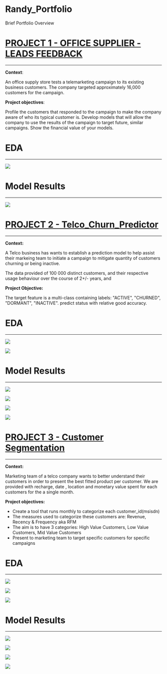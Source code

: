 # Randy_Portfolio
Brief Portfolio Overview

# [PROJECT 1 - OFFICE SUPPLIER - LEADS FEEDBACK](https://github.com/Maraandzman/Office-Supplies-Telemarketing-Campaign)
---

**Context**: 

An office supply store tests a telemarketing campaign to its existing business customers. The company targeted approximately 16,000 customers for the campaign.

**Project objectives**:

Profile the customers that responded to the campaign to make the company aware of who its typical customer is.
Develop models that will allow the company to use the results of the campaign to target future, similar campaigns.
Show the financial value of your models. 

# EDA
---

![](/images/SuppliesCorr.png)

# Model Results
---
![](/images/confusion_matrix.png)

# [PROJECT 2 - Telco_Churn_Predictor](https://github.com/Maraandzman/Telco_Churn_Predictor)
---

**Context:**

A Telco business has wants to establish a prediction model to help assist their markeing team to initiate a campaign to mitigate quantity of customers churning or being inactive. 

The data provided of 100 000 distinct customers, and their respective usage behaviour over the course of 2+/- years, and 

**Project Objective:**

The target feature is a multi-class containing labels: "ACTIVE", "CHURNED", "DORMANT", "INACTIVE".
predict status with relative good accuracy. 

# EDA
---

![](/images/Days_used_mean.png)

![](/images/Customer_Attrition_Data.png)

# Model Results
---

![](/images/Classification_Report.PNG)

![](/images/Model_performance.png)

![](/images/Recharge_recency_Attrition_Group.PNG)

![](/images/Recharge_recency_days_Hist.png)

# [PROJECT 3 - Customer Segmentation](https://github.com/Maraandzman/Customer_Segmentation)
---

**Context:**

Marketing team of a telco company wants to better understand their customers in order to present the best fitted product per customer. 
We are provided with recharge, date , location and monetary value spent for each customers for the a single month.

**Project objectives:**

- Create a tool that runs monthly to categorize each customer_id(msisdn)
- The measures used to categorize these customers are: Revenue, Recency & Frequency aka RFM
- The aim is to have 3 categories: High Value Customers, Low Value Customers, Mid Value Customers
- Present to marketing team to target specific customers for specific campaigns

# EDA
---

![](/images/Recency_hist.png)

![](/images/Revenue_hist.png)

![](/images/Frequency_hist.png)

# Model Results
---

![](/images/N_Clusters.png)

![](/images/Revenue_Frequency_Scatter.png)

![](/images/Revenue_Recency_Scatter.png)

![](/images/Frequency_Recency_Scatter.png)
